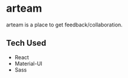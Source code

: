 # arteam

arteam is a place to get feedback/collaboration.

## Tech Used

- React
- Material-UI
- Sass